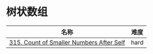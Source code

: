 # 树状数组

**名称**|**难度**
--------|--------
[315. Count of Smaller Numbers After Self](../problems/315.%20Count%20of%20Smaller%20Numbers%20After%20Self)|hard
